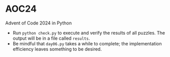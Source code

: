 # AOC24

Advent of Code 2024 in Python

- Run `python check.py` to execute and verify the results of all puzzles. The output will be in a file called `results`.
- Be mindful that `day06.py` takes a while to complete; the implementation efficiency leaves something to be desired.

